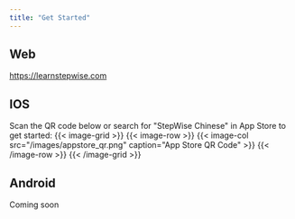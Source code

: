```yaml
---
title: "Get Started"
---
```


## Web
https://learnstepwise.com

## IOS
Scan the QR code below or search for "StepWise Chinese" in App Store to get started:
{{< image-grid >}}
{{< image-row >}}
  {{< image-col src="/images/appstore_qr.png" caption="App Store QR Code" >}}
{{< /image-row >}}
{{< /image-grid >}}


## Android
Coming soon
